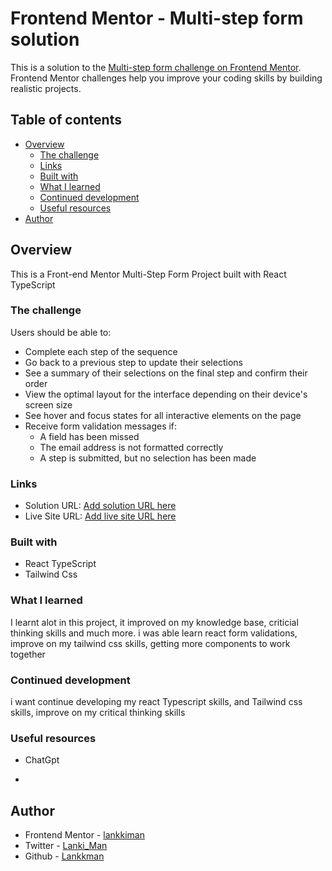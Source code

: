 # Frontend Mentor - Multi-step form solution

This is a solution to the [Multi-step form challenge on Frontend Mentor](https://www.frontendmentor.io/challenges/multistep-form-YVAnSdqQBJ). Frontend Mentor challenges help you improve your coding skills by building realistic projects. 

## Table of contents

- [Overview](#overview)
  - [The challenge](#the-challenge)
  - [Links](#links)
  - [Built with](#built-with)
  - [What I learned](#what-i-learned)
  - [Continued development](#continued-development)
  - [Useful resources](#useful-resources)
- [Author](#author)

## Overview

This is a Front-end Mentor Multi-Step Form Project built with React TypeScript

### The challenge

Users should be able to:

- Complete each step of the sequence
- Go back to a previous step to update their selections
- See a summary of their selections on the final step and confirm their order
- View the optimal layout for the interface depending on their device's screen size
- See hover and focus states for all interactive elements on the page
- Receive form validation messages if:
  - A field has been missed
  - The email address is not formatted correctly
  - A step is submitted, but no selection has been made


### Links

- Solution URL: [Add solution URL here](https://your-solution-url.com)
- Live Site URL: [Add live site URL here](https://your-live-site-url.com)


### Built with

- React TypeScript
- Tailwind Css

### What I learned

I learnt alot in this project, it improved on my knowledge base, criticial thinking skills and much more. i was able learn react form validations, improve on my tailwind css skills, getting more components to work together

### Continued development

i want continue developing my react Typescript skills, and Tailwind css skills, improve on my critical thinking skills

### Useful resources
- ChatGpt 
*

## Author

- Frontend Mentor - [lankkiman](https://www.frontendmentor.io/profile/lankiman)
- Twitter - [Lanki_Man](https://www.twitter.com/Lanki_Man)
- Github - [Lankkman](https://github.com/lankiman)


